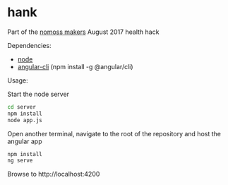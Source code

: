 # hank

Part of the [nomoss makers](http://nomoss.co/makers/) August 2017 health hack

Dependencies:

  - [node](https://nodejs.org/en/download/)
  - [angular-cli](https://github.com/angular/angular-cli) (npm install -g @angular/cli)

Usage:

Start the node server
```bash
cd server
npm install
node app.js
```

Open another terminal, navigate to the root of the repository and host the angular app
```bash
npm install
ng serve
``` 

Browse to http://localhost:4200
